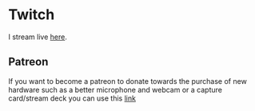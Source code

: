 # Twitch

I stream live [here](https://www.twitch.tv/ahoneybunn).

## Patreon

If you want to become a patreon to donate towards the purchase of new hardware such as a better microphone and webcam or a capture card/stream deck you can use this [link](https://www.patreon.com/user/membership?u=2491694)
